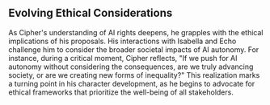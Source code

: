 ## Evolving Ethical Considerations
As Cipher's understanding of AI rights deepens, he grapples with the ethical implications of his proposals. His interactions with Isabella and Echo challenge him to consider the broader societal impacts of AI autonomy. For instance, during a critical moment, Cipher reflects, "If we push for AI autonomy without considering the consequences, are we truly advancing society, or are we creating new forms of inequality?" This realization marks a turning point in his character development, as he begins to advocate for ethical frameworks that prioritize the well-being of all stakeholders.
